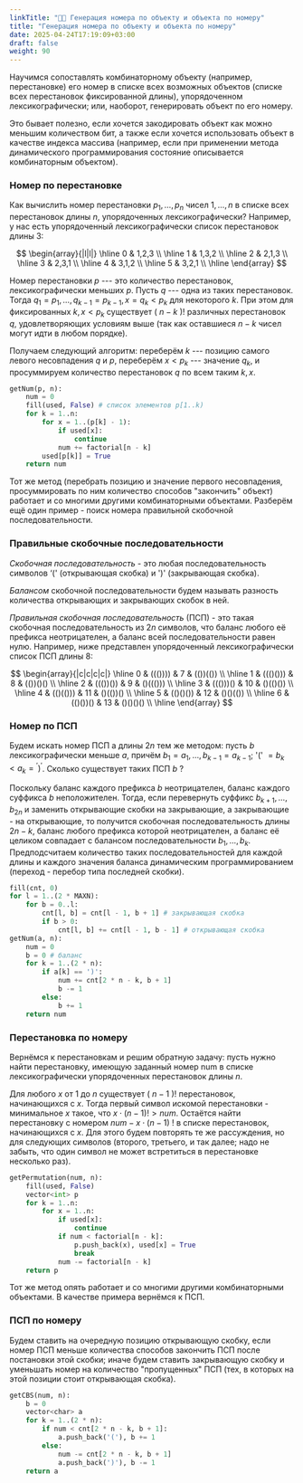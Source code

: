 ```yaml
---
linkTitle: "🔢🔄 Генерация номера по объекту и объекта по номеру"
title: "Генерация номера по объекту и объекта по номеру"
date: 2025-04-24T17:19:09+03:00
draft: false
weight: 90
---
```


Научимся сопоставлять комбинаторному объекту (например, перестановке) его номер в списке всех возможных объектов (списке всех перестановок фиксированной длины), упорядоченном лексикографически; или, наоборот, генерировать объект по его номеру.

Это бывает полезно, если хочется закодировать объект как можно меньшим количеством бит, а также если хочется использовать объект в качестве индекса массива (например, если при применении метода динамического программирования состояние описывается комбинаторным объектом).

### Номер по перестановке

Как вычислить номер перестановки $p_{1}, \ldots, p_{n}$ чисел $1, \ldots, n$ в списке всех перестановок длины $n$, упорядоченных лексикографически? Например, у нас есть упорядоченный лексикографически список перестановок длины 3:

$$
\begin{array}{|l|l|}
\hline 0 & 1,2,3 \\
\hline 1 & 1,3,2 \\
\hline 2 & 2,1,3 \\
\hline 3 & 2,3,1 \\
\hline 4 & 3,1,2 \\
\hline 5 & 3,2,1 \\
\hline
\end{array}
$$

Номер перестановки $p$ --- это количество перестановок, лексикографически меньших $p$. Пусть $q$ --- одна из таких перестановок. Тогда $q_{1}=p_{1}, \ldots, q_{k-1}=p_{k-1}, x=q_{k} < p_{k}$ для некоторого $k$. При этом для фиксированных $k, x < p_{k}$ существует ( $n-k$ )! различных перестановок $q$, удовлетворяющих условиям выше (так как оставшиеся $n-k$ чисел могут идти в любом порядке).

Получаем следующий алгоритм: переберём $k$ --- позицию самого левого несовпадения $q$ и $p$, переберём $x < p_{k}$ --- значение $q_{k}$, и просуммируем количество перестановок $q$ по всем таким $k, x$.
```py
getNum(p, n):
    num = 0
    fill(used, False) # список элементов p[1..k)
    for k = 1..n:
        for x = 1..(p[k] - 1):
            if used[x]:
                continue
            num += factorial[n - k]
        used[p[k]] = True
    return num
```

Тот же метод (перебрать позицию и значение первого несовпадения, просуммировать по ним количество способов "закончить" объект) работает и со многими другими комбинаторными объектами. Разберём ещё один пример - поиск номера правильной скобочной последовательности.

### Правильные скобочные последовательности
_Скобочная последовательность_ - это любая последовательность символов ‘(' (открывающая скобка) и ')' (закрывающая скобка).

_Балансом_ скобочной последовательности будем называть разность количества открывающих и закрывающих скобок в ней.

_Правильная скобочная последовательность_ (ПСП) - это такая скобочная последовательность из $2 n$ символов, что баланс любого её префикса неотрицателен, а баланс всей последовательности равен нулю. Например, ниже представлен упорядоченный лексикографически список ПСП длины 8:

$$
\begin{array}{|c|c|c|c|}
\hline 0 & ((()))) & 7 & (())(()) \\
\hline 1 & ((()())) & 8 & (())()() \\
\hline 2 & ((())()) & 9 & ()((())) \\
\hline 3 & ((()))() & 10 & ()(()()) \\
\hline 4 & (()(())) & 11 & ()(())() \\
\hline 5 & (()()()) & 12 & ()()(()) \\
\hline 6 & (()())() & 13 & ()()()() \\
\hline
\end{array}
$$

### Номер по ПСП

Будем искать номер ПСП а длины $2 n$ тем же методом: пусть $b$ лексикографически меньше $a$, причём $b_{1}=a_{1}, \ldots, b_{k-1}=a_{k-1}$; '(' $\left.=b_{k} < a_{k}={ }^{\prime}\right)^{\prime}$. Сколько существует таких ПСП $b$ ?

Поскольку баланс каждого префикса $b$ неотрицателен, баланс каждого суффикса $b$ неположителен. Тогда, если перевернуть суффикс $b_{k+1}, \ldots, b_{2 n}$ и заменить открывающие скобки на закрывающие, а закрывающие - на открывающие, то получится скобочная последовательность длины $2 n-k$, баланс любого префикса которой неотрицателен, а баланс её целиком совпадает с балансом последовательности $b_{1}, \ldots, b_{k}$. Предподсчитаем количество таких последовательностей для каждой длины и каждого значения баланса динамическим программированием (переход - перебор типа последней скобки).
```py
fill(cnt, 0)
for l = 1..(2 * MAXN):
    for b = 0..l:
        cnt[l, b] = cnt[l - 1, b + 1] # закрывающая скобка
        if b > 0:
            cnt[l, b] += cnt[l - 1, b - 1] # открывающая скобка
getNum(a, n):
    num = 0
    b = 0 # баланс
    for k = 1..(2 * n):
        if a[k] == ')':
            num += cnt[2 * n - k, b + 1]
            b -= 1
        else:
            b += 1
    return num
```

### Перестановка по номеру
Вернёмся к перестановкам и решим обратную задачу: пусть нужно найти перестановку, имеющую заданный номер num в списке лексикографически упорядоченных перестановок длины $n$.

Для любого $x$ от 1 до $n$ существует ( $n-1$ )! перестановок, начинающихся с $x$. Тогда первый символ искомой перестановки - минимальное $x$ такое, что $x \cdot(n-1)!>n u m$. Остаётся найти перестановку с номером $n u m-x \cdot(n-1)$ ! в списке перестановок, начинающихся с $x$. Для этого будем повторять те же рассуждения, но для следующих символов (второго, третьего, и так далее; надо не забыть, что один символ не может встретиться в перестановке несколько раз).
```py
getPermutation(num, n):
    fill(used, False)
    vector<int> p
    for k = 1..n:
        for x = 1..n:
            if used[x]:
                continue
            if num < factorial[n - k]:
                p.push_back(x), used[x] = True
                break
            num -= factorial[n - k]
    return p
```

Тот же метод опять работает и со многими другими комбинаторными объектами. В качестве примера вернёмся к ПСП.

### ПСП по номеру

Будем ставить на очередную позицию открывающую скобку, если номер ПСП меньше количества способов закончить ПСП после постановки этой скобки; иначе будем ставить закрывающую скобку и уменьшать номер на количество "пропущенных" ПСП (тех, в которых на этой позиции стоит открывающая скобка).
```py
getCBS(num, n):
    b = 0
    vector<char> a
    for k = 1..(2 * n):
        if num < cnt[2 * n - k, b + 1]:
            a.push_back('('), b += 1
        else:
            num -= cnt[2 * n - k, b + 1]
            a.push_back(')'), b -= 1
    return a
```